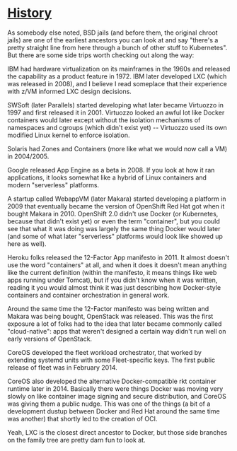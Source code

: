 # **[History](https://www.reddit.com/r/devops/comments/1c4kp5o/forgotten_origins_of_lxclxd/)**

As somebody else noted, BSD jails (and before them, the original chroot jails) are one of the earliest ancestors you can look at and say "there's a pretty straight line from here through a bunch of other stuff to Kubernetes". But there are some side trips worth checking out along the way:

IBM had hardware virtualization on its mainframes in the 1960s and released the capability as a product feature in 1972. IBM later developed LXC (which was released in 2008), and I believe I read someplace that their experience with z/VM informed LXC design decisions.

SWSoft (later Parallels) started developing what later became Virtuozzo in 1997 and first released it in 2001. Virtuozzo looked an awful lot like Docker containers would later except without the isolation mechanisms of namespaces and cgroups (which didn't exist yet) -- Virtuozzo used its own modified Linux kernel to enforce isolation.

Solaris had Zones and Containers (more like what we would now call a VM) in 2004/2005.

Google released App Engine as a beta in 2008. If you look at how it ran applications, it looks somewhat like a hybrid of Linux containers and modern "serverless" platforms.

A startup called WebappVM (later Makara) started developing a platform in 2009 that eventually became the version of OpenShift Red Hat got when it bought Makara in 2010. OpenShift 2.0 didn't use Docker (or Kubernetes, because that didn't exist yet) or even the term "container", but you could see that what it was doing was largely the same thing Docker would later (and some of what later "serverless" platforms would look like showed up here as well).

Heroku folks released the 12-Factor App manifesto in 2011. It almost doesn't use the word "containers" at all, and when it does it doesn't mean anything like the current definition (within the manifesto, it means things like web apps running under Tomcat), but if you didn't know when it was written, reading it you would almost think it was just describing how Docker-style containers and container orchestration in general work.

Around the same time the 12-Factor manifesto was being written and Makara was being bought, OpenStack was released. This was the first exposure a lot of folks had to the idea that later became commonly called "cloud-native": apps that weren't designed a certain way didn't run well on early versions of OpenStack.

CoreOS developed the fleet workload orchestrator, that worked by extending systemd units with some Fleet-specific keys. The first public release of fleet was in February 2014.

CoreOS also developed the alternative Docker-compatible rkt container runtime later in 2014. Basically there were things Docker was moving very slowly on like container image signing and secure distribution, and CoreOS was giving them a public nudge. This was one of the things (a bit of a development dustup between Docker and Red Hat around the same time was another) that shortly led to the creation of OCI.

Yeah, LXC is the closest direct ancestor to Docker, but those side branches on the family tree are pretty darn fun to look at.
